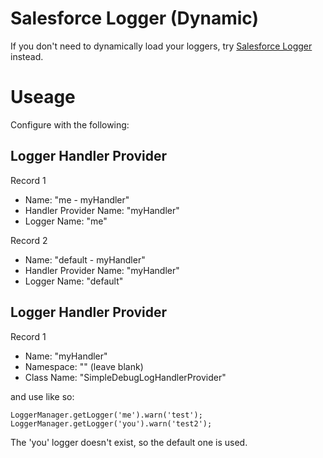 Salesforce Logger (Dynamic)
=================
If you don't need to dynamically load your loggers, try [Salesforce Logger](https://github.com/glenwatson/Salesforce-Logger "Salesforce Logger") instead.


Useage
=================
Configure with the following:

Logger Handler Provider
-----------------

Record 1

- Name: "me - myHandler"
- Handler Provider Name: "myHandler"
- Logger Name: "me"

Record 2

- Name: "default - myHandler"
- Handler Provider Name: "myHandler"
- Logger Name: "default"

Logger Handler Provider
-----------------

Record 1

- Name: "myHandler"
- Namespace: "" (leave blank)	
- Class Name: "SimpleDebugLogHandlerProvider"

and use like so:
```
LoggerManager.getLogger('me').warn('test');
LoggerManager.getLogger('you').warn('test2');
```
The 'you' logger doesn't exist, so the default one is used.